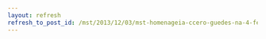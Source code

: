```yaml
---
layout: refresh
refresh_to_post_id: /mst/2013/12/03/mst-homenageia-ccero-guedes-na-4-feira-da-reforma-agrria-do-rj
---
```

